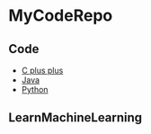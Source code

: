 # MyCodeRepo

 ## Code
 - [C plus plus](https://github.com/MD-ABDUL-MOMIN/MyCodeRepo/tree/master/Code/cpp) <br/>
 - [Java](https://github.com/MD-ABDUL-MOMIN/MyCodeRepo/tree/master/Code/java)<br/>
 - [Python](https://github.com/MD-ABDUL-MOMIN/MyCodeRepo/tree/master/Code/python)<br/>
 
 ## LearnMachineLearning
 
